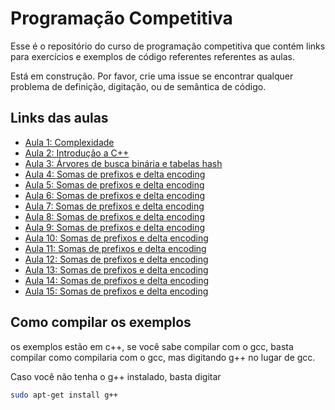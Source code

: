 # Programação Competitiva

Esse é o repositório do curso de programação competitiva que contém links para exercícios e exemplos de código referentes referentes as aulas.

Está em construção. Por favor, crie uma issue se encontrar qualquer problema de definição, digitação, ou de semântica de código.

Links das aulas
------------

- [Aula 1: Complexidade](Aula01/README.md)
- [Aula 2: Introdução a C++](Aula02/README.md)
- [Aula 3: Árvores de busca binária e tabelas hash](Aula03/README.md)
- [Aula 4: Somas de prefixos e delta encoding](Aula04/README.md)
- [Aula 5: Somas de prefixos e delta encoding](Aula05/README.md)
- [Aula 6: Somas de prefixos e delta encoding](Aula06/README.md)
- [Aula 7: Somas de prefixos e delta encoding](Aula07/README.md)
- [Aula 8: Somas de prefixos e delta encoding](Aula08/README.md)
- [Aula 9: Somas de prefixos e delta encoding](Aula09/README.md)
- [Aula 10: Somas de prefixos e delta encoding](Aula10/README.md)
- [Aula 11: Somas de prefixos e delta encoding](Aula11/README.md)
- [Aula 12: Somas de prefixos e delta encoding](Aula12/README.md)
- [Aula 13: Somas de prefixos e delta encoding](Aula13/README.md)
- [Aula 14: Somas de prefixos e delta encoding](Aula14/README.md)
- [Aula 15: Somas de prefixos e delta encoding](Aula15/README.md)

Como compilar os exemplos
-------------------------
os exemplos estão em c++, se você sabe compilar com o gcc, basta compilar como compilaria com o gcc, mas digitando g++ no lugar de gcc.

Caso você não tenha o g++ instalado, basta digitar 
```bash
sudo apt-get install g++
```
